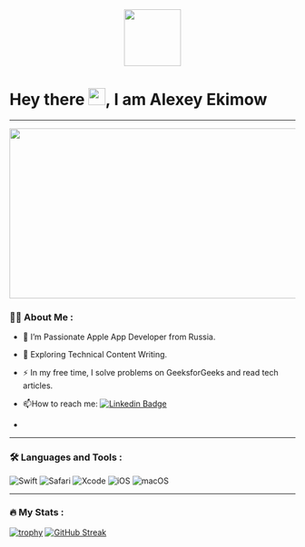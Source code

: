 <div id="header" align="center">
  <img src="https://media.giphy.com/media/M9gbBd9nbDrOTu1Mqx/giphy.gif" width="100"/>
</div>
<h1>
  Hey there <img src="https://media.giphy.com/media/hvRJCLFzcasrR4ia7z/giphy.gif" width="30px"/>, I am Alexey Ekimow
  
</h1>



--- 

<div align="center">
  <img src="https://media.giphy.com/media/dWesBcTLavkZuG35MI/giphy.gif" width="600" height="300"/>
</div>

### :man_technologist: About Me :

- :telescope: I’m Passionate Apple App Developer from Russia.

- :seedling: Exploring Technical Content Writing.

- :zap: In my free time, I solve problems on GeeksforGeeks and read tech articles.

- :mailbox:How to reach me: [![Linkedin Badge](https://img.shields.io/badge/-kakbar-blue?style=flat&logo=Linkedin&logoColor=white)](https://www.linkedin.com/in/alexey-ekimow-7872b8255/)
- 

---

### :hammer_and_wrench: Languages and Tools :

  ![Swift](https://img.shields.io/badge/swift-F54A2A?style=for-the-badge&logo=swift&logoColor=white)
  ![Safari](https://img.shields.io/badge/Safari-000000?style=for-the-badge&logo=Safari&logoColor=white)
![Xcode](https://img.shields.io/badge/Xcode-007ACC?style=for-the-badge&logo=Xcode&logoColor=white)
![iOS](https://img.shields.io/badge/iOS-000000?style=for-the-badge&logo=ios&logoColor=white)
![macOS](https://img.shields.io/badge/mac%20os-000000?style=for-the-badge&logo=macos&logoColor=F0F0F0)

---

### :fire: My Stats :
[![trophy](https://github-profile-trophy.vercel.app/?username=ryo-ma&theme=onedark)](https://github.com/ryo-ma/github-profile-trophy)
[![GitHub Streak](http://github-readme-streak-stats.herokuapp.com?user=Alexey&theme=dark&locale=ru&date_format=M%20j%5B%2C%20Y%5D)](https://git.io/streak-stats)
  
